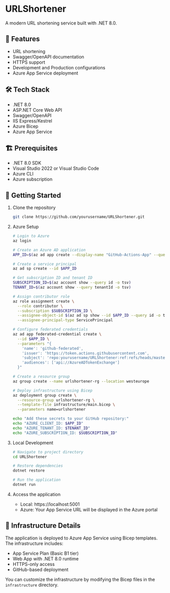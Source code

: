 # URLShortener

A modern URL shortening service built with .NET 8.0.

## 🚀 Features

- URL shortening
- Swagger/OpenAPI documentation
- HTTPS support
- Development and Production configurations
- Azure App Service deployment

## 🛠️ Tech Stack

- .NET 8.0
- ASP.NET Core Web API
- Swagger/OpenAPI
- IIS Express/Kestrel
- Azure Bicep
- Azure App Service

## 🏗️ Prerequisites

- .NET 8.0 SDK
- Visual Studio 2022 or Visual Studio Code
- Azure CLI
- Azure subscription

## 🚦 Getting Started

1. Clone the repository
   ```bash
   git clone https://github.com/yourusername/URLShortener.git
   ```

2. Azure Setup
   ```bash
   # Login to Azure
   az login
   
   # Create an Azure AD application
   APP_ID=$(az ad app create --display-name "GitHub-Actions-App" --query appId -o tsv)
   
   # Create a service principal
   az ad sp create --id $APP_ID
   
   # Get subscription ID and tenant ID
   SUBSCRIPTION_ID=$(az account show --query id -o tsv)
   TENANT_ID=$(az account show --query tenantId -o tsv)
   
   # Assign contributor role
   az role assignment create \
     --role contributor \
     --subscription $SUBSCRIPTION_ID \
     --assignee-object-id $(az ad sp show --id $APP_ID --query id -o tsv) \
     --assignee-principal-type ServicePrincipal
   
   # Configure federated credentials
   az ad app federated-credential create \
     --id $APP_ID \
     --parameters "{
       'name': 'github-federated',
       'issuer': 'https://token.actions.githubusercontent.com',
       'subject': 'repo:yourusername/URLShortener:ref:refs/heads/master',
       'audiences': ['api://AzureADTokenExchange']
     }"
   
   # Create a resource group
   az group create --name urlshortener-rg --location westeurope
   
   # Deploy infrastructure using Bicep
   az deployment group create \
     --resource-group urlshortener-rg \
     --template-file infrastructure/main.bicep \
     --parameters name=urlshortener
   
   echo "Add these secrets to your GitHub repository:"
   echo "AZURE_CLIENT_ID: $APP_ID"
   echo "AZURE_TENANT_ID: $TENANT_ID"
   echo "AZURE_SUBSCRIPTION_ID: $SUBSCRIPTION_ID"
   ```

3. Local Development
   ```bash
   # Navigate to project directory
   cd URLShortener
   
   # Restore dependencies
   dotnet restore
   
   # Run the application
   dotnet run
   ```

4. Access the application
   - Local: https://localhost:5001
   - Azure: Your App Service URL will be displayed in the Azure portal

## 📝 Infrastructure Details

The application is deployed to Azure App Service using Bicep templates. The infrastructure includes:

- App Service Plan (Basic B1 tier)
- Web App with .NET 8.0 runtime
- HTTPS-only access
- GitHub-based deployment

You can customize the infrastructure by modifying the Bicep files in the `infrastructure` directory.
